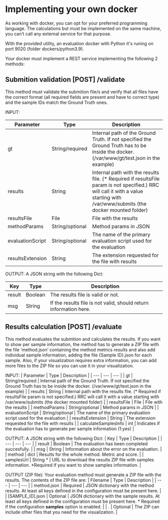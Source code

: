 # Implementing your own docker
As working with docker, you can opt for your preferred programming language. The calculations but must be implemented on the same machine, you can’t call any external service for that purpose.

With the provided utility, an evaluation docker with Python it's runing on port 9020 (folder dockers/python3.9).

Your docker must implement a REST service implementing the following 2 methods:

## Submition validation [POST] /validate
This method must validate the submition file/s and verify that all files have the correct format (all required fields are present and have to correct type) and the sample IDs match the Ground Truth ones.

INPUT:

| Parameter | Type | Description |
| --- | --- | --- |
| gt | String/required | Internal path of the Ground Truth. If not specified the Ground Truth has to be inside the docker. (/var/www/gt/test.json in the example) |
| results | String | Internal path with the results file. (* Required if resultsFile param is not specified.) RRC will call it with a value starting with /var/www/submits (the docker mounted folder) |
| resultsFile | File | File with the results |
| methodParams | String/optional | Method params in JSON |
| evaluationScript | String/optional | The name of the primary evaluation script used for the evaluation |
| resultsExtension | String | The extension requested for the file with results |

OUTPUT:
A JSON string with the following Dict:

| Key | Type | Description |
| --- | --- | --- |
| result | Boolean | The results file is valid or not. |
| msg | String | If the results file is not valid, should return information here. |




## Results calculation [POST] /evaluate
This method evaluates the submition and calculates the results. If you want to show per sample information, the method has to generate a ZIP file with the file ‘method.json’ containing the method metrics results and also add individual sample information, adding the file {Sample ID}.json for each sample. Also, if your visualization requires extra information, you can add more files to the ZIP file so you can use it in your visualization.


INPUT:
| Parameter | Type | Description |
| --- | --- | --- |
| gt | String/required | Internal path of the Ground Truth. If not specified the Ground Truth has to be inside the docker. (/var/www/gt/test.json in the example) |
| results | String | Internal path with the results file. (* Required if resultsFile param is not specified.) RRC will call it with a value starting with /var/www/submits (the docker mounted folder) |
| resultsFile | File | File with the results |
| methodParams | String/optional | Method params in JSON |
| evaluationScript | String/optional | The name of the primary evaluation script used for the evaluation |
| resultsExtension | String | The extension requested for the file with results |
| calculateSamplesInfo | int | Indicates if the evaluation has to generate per sample information (1:yes) |

OUTPUT:
A JSON string with the following Dict:
| Key | Type | Description |
| --- | --- | --- |
| result | Boolean | The evaluation has been completed succesfully. |
| msg | String | Information about the error on the evaluation. |
| method | dict | Results for the whole method. Metric and score. |
| samplesUrl | String * | URL to download the results ZIP file with samples information. *Required if you want to show samples information. |


OUTPUT (ZIP file):
Your evaluation method must generate a ZIP file with the results. The contents of the ZIP file are:
| Filename | Type | Description |
| --- | --- | --- |
| method.json | Required | JSON dictionary with the method results. At least all keys defined in the configuration must be present here. |
| \[SAMPLE_ID\].json | Optional  | JSON dictionary with the sample results. At least all keys defined in the configuration must be present here. * Required if the configuration **samples** option is enabled. |
| *.* | Optional | The ZIP can include other files that you need for the visualization. |
